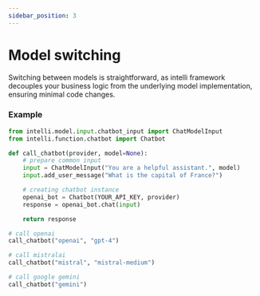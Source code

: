 ```yaml
---
sidebar_position: 3
---
```


# Model switching


Switching between models is straightforward, as intelli framework decouples your business logic from the underlying model implementation, ensuring minimal code changes.

### Example

```python
from intelli.model.input.chatbot_input import ChatModelInput
from intelli.function.chatbot import Chatbot

def call_chatbot(provider, model=None):
    # prepare common input 
    input = ChatModelInput("You are a helpful assistant.", model)
    input.add_user_message("What is the capital of France?")

    # creating chatbot instance
    openai_bot = Chatbot(YOUR_API_KEY, provider)
    response = openai_bot.chat(input)

    return response

# call openai
call_chatbot("openai", "gpt-4")

# call mistralai
call_chatbot("mistral", "mistral-medium")

# call google gemini
call_chatbot("gemini")
```
